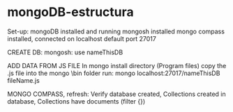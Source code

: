 # mongoDB-estructura

Set-up:
mongoDB installed and running
mongosh installed
mongo compass installed, connected on localhost default port 27017

CREATE DB:
mongosh: use nameThisDB

ADD DATA FROM JS FILE
In mongo install directory (Program files)
copy the .js file into the mongo \bin folder
run: mongo localhost:27017/nameThisDB fileName.js
  
MONGO COMPASS, refresh:
Verify database created, 
Collections created in database,
Collections have documents (filter {})
